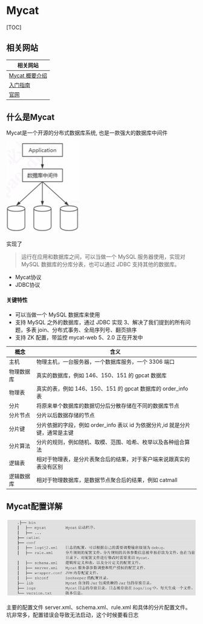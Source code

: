 # Mycat

[TOC]

## 相关网站

| 相关网站                                                     |
| ------------------------------------------------------------ |
| [Mycat 概要介绍](https://github.com/MyCATApache/Mycat-Server) |
| [入门指南](https://github.com/MyCATApache/Mycat-doc/tree/master/%E5%85%A5%E9%97%A8%E6%8C%87%E5%8D%97) |
| [官网](http://www.mycat.io)                                  |

## 什么是Mycat

Mycat是一个开源的分布式数据库系统, 也是一款强大的数据库中间件

![image-20200906171553632](../../../assets/image-20200906171553632.png)

实现了

> 运行在应用和数据库之间，可以当做一个 MySQL 服务器使用，实现对 MySQL 数据库的分库分表，也可以通过 JDBC 支持其他的数据库。

- Mycat协议
- JDBC协议

#### 关键特性

- 可以当做一个 MySQL 数据库来使用
- 支持 MySQL 之外的数据库，通过 JDBC 实现 3、解决了我们提到的所有问题，多表 join、分布式事务、全局序列号、翻页排序
- 支持 ZK 配置，带监控 mycat-web 5、2.0 正在开发中

| 概念       | 含义                                                         |
| ---------- | ------------------------------------------------------------ |
| 主机       | 物理主机，一台服务器，一个数据库服务，一个 3306 端口         |
| 物理数据库 | 真实的数据库，例如 146、150、151 的 gpcat 数据库             |
| 物理表     | 真实的表，例如 146、150、151 的 gpcat 数据库的 order_info 表 |
| 分片       | 将原来单个数据库的数据切分后分散存储在不同的数据库节点       |
| 分片节点   | 分片以后数据存储的节点                                       |
| 分片键     | 分片依据的字段，例如 order_info 表以 id 为依据分片,id 就是分片键，通常是主键 |
| 分片算法   | 分片的规则，例如随机、取模、范围、哈希、枚举以及各种组合算法 |
| 逻辑表     | 相对于物理表，是分片表聚合后的结果，对于客户端来说跟真实的表没有区别 |
| 逻辑数据库 | 相对于物理数据库，是数据节点聚合后的结果，例如 catmall       |

## Mycat配置详解

![image-20200906172311430](../../../assets/image-20200906172311430.png)

主要的配置文件 server.xml、schema.xml、rule.xml 和具体的分片配置文件。 坑非常多，配置错误会导致无法启动，这个时候要看日志

